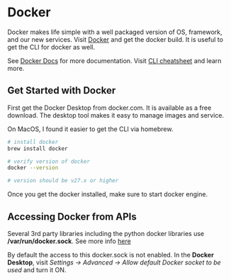 # Docker

Docker makes life simple with a well packaged version of OS, framework, and our new services. Visit [Docker](https://www.docker.com) and get the docker build. It is useful to get the CLI for docker as well. 

See [Docker Docs](http://docs.docker.com) for more documentation. Visit [CLI cheatsheet](https://dockerlabs.collabnix.com/docker/cheatsheet/) and learn more.

## Get Started with Docker

First get the Docker Desktop from docker.com. It is available as a free download. The desktop tool makes it easy to manage images and service.

On MacOS, I found it easier to get the CLI via homebrew.

```sh
# install docker
brew install docker

# verify version of docker
docker --version

# version should be v27.x or higher
```

Once you get the docker installed, make sure to start docker engine.

## Accessing Docker from APIs

Several 3rd party libraries including the python docker libraries use **/var/run/docker.sock**. See more info [here](https://docs.docker.com/desktop/setup/install/mac-permission-requirements/)

By default the access to this docker.sock is not enabled. In the **Docker Desktop**, visit  *Settings -> Advanced -> Allow default Docker socket to be used* and turn it ON.
